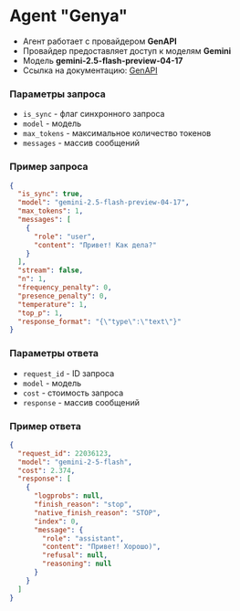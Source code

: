 # Agent "Genya"

- Агент работает с провайдером **GenAPI**
- Провайдер предоставляет доступ к моделям **Gemini**
- Модель **gemini-2.5-flash-preview-04-17**
- Ссылка на документацию: [GenAPI](https://gen-api.ru/model/gemini-2-5-flash/api)

### Параметры запроса

- `is_sync` - флаг синхронного запроса
- `model` - модель
- `max_tokens` - максимальное количество токенов
- `messages` - массив сообщений

### Пример запроса

```json
{
  "is_sync": true,
  "model": "gemini-2.5-flash-preview-04-17",
  "max_tokens": 1,
  "messages": [
    {
      "role": "user",
      "content": "Привет! Как дела?"
    }
  ],
  "stream": false,
  "n": 1,
  "frequency_penalty": 0,
  "presence_penalty": 0,
  "temperature": 1,
  "top_p": 1,
  "response_format": "{\"type\":\"text\"}"
}
```

### Параметры ответа

- `request_id` - ID запроса
- `model` - модель
- `cost` - стоимость запроса
- `response` - массив сообщений

### Пример ответа

```json
{
  "request_id": 22036123,
  "model": "gemini-2-5-flash",
  "cost": 2.374,
  "response": [
    {
      "logprobs": null,
      "finish_reason": "stop",
      "native_finish_reason": "STOP",
      "index": 0,
      "message": {
        "role": "assistant",
        "content": "Привет! Хорошо)",
        "refusal": null,
        "reasoning": null
      }
    }
  ]
}
```
